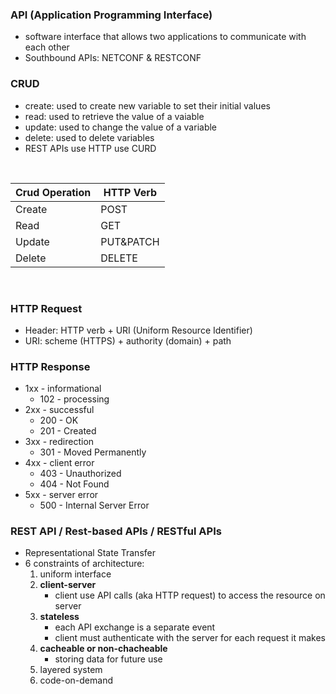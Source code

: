 ### API (Application Programming Interface)
- software interface that allows two applications to communicate with each other
- Southbound APIs: NETCONF & RESTCONF

### CRUD
- create: used to create new variable to set their initial values
- read: used to retrieve the value of a vaiable
- update: used to change the value of a variable
- delete: used to delete variables
- REST APIs use HTTP use CURD

<br>

| Crud Operation | HTTP Verb |
| --- | --- |
| Create | POST |
| Read | GET |
| Update | PUT&PATCH |
| Delete | DELETE |

<br>

### HTTP Request
- Header: HTTP verb + URI (Uniform Resource Identifier)
- URI: scheme (HTTPS) + authority (domain) + path

### HTTP Response
- 1xx - informational
    - 102 - processing
- 2xx - successful
    - 200 - OK
    - 201 - Created
- 3xx - redirection
    - 301 - Moved Permanently
- 4xx - client error
    - 403 - Unauthorized
    - 404 - Not Found
- 5xx - server error
    - 500 - Internal Server Error


### REST API / Rest-based APIs / RESTful APIs
- Representational State Transfer
- 6 constraints of architecture:
    1. uniform interface
    2. **client-server**
        - client use API calls (aka HTTP request) to access the resource on server
    3. **stateless**
        - each API exchange is a separate event
        - client must authenticate with the server for each request it makes
    4. **cacheable or non-chacheable**
        - storing data for future use
    5. layered system
    6. code-on-demand
